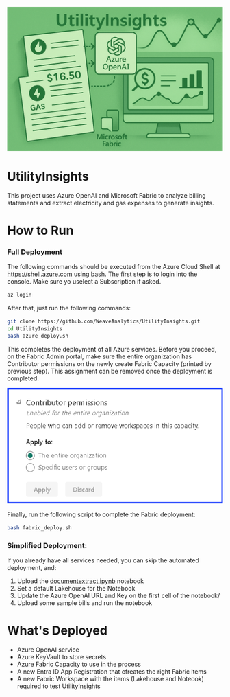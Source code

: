 ![UtilityInsighgts](./images/utility_insights.png)

# UtilityInsights
This project uses Azure OpenAI and Microsoft Fabric to analyze billing statements and extract electricity and gas expenses to generate insights.

# How to Run

### Full Deployment
The following commands should be executed from the Azure Cloud Shell at https://shell.azure.com using bash. The first step is to login into the console. Make sure yo uselect a Subscription if asked.
```bash
az login
```
After that, just run the following commands:
```bash
git clone https://github.com/WeaveAnalytics/UtilityInsights.git
cd UtilityInsights
bash azure_deploy.sh
```
This completes the deployment of all Azure services. Before you proceed, on the Fabric Admin portal, make sure the entire organization has Contributor permissions on the newly create Fabric Capacity (printed by previous step). This assignment can be removed once the deployment is completed.
   
   ![Fabric Capacity Contributor Permissions](./images/fabric_capacity_contributor_permissions.png)
   
Finally, run the following script to complete the Fabric deployment:
```bash
bash fabric_deploy.sh
```


### Simplified Deployment:
If you already have all services needed, you can skip the automated deployment, and:
1. Upload the [documentextract.ipynb]([https://github.com/microsoft/needlr/tree/main/samples](https://github.com/WeaveAnalytics/UtilityInsights/blob/main/documentextract.ipynb)) notebook
2. Set a default Lakehouse for the Notebook
3. Update the Azure OpenAI URL and Key on the first cell of the notebook/
4. Upload some sample bills and run the notebook

# What's Deployed
- Azure OpenAI service
- Azure KeyVault to store secrets
- Azure Fabric Capacity to use in the process
- A new Entra ID App Registration that cfreates the right Fabric items
- A new Fabric Workspace with the items (Lakehouse and Noteook) required to test UtilityInsights
